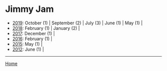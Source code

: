 # Jimmy Jam

  * [2019](./jimmy-jam-2019.md): 
      October (1) | 
      September (2) | 
      July (3) | 
      June (1) | 
      May (1) | 
  * [2018](./jimmy-jam-2018.md): 
      February (1) | 
      January (2) | 
  * [2017](./jimmy-jam-2017.md): 
      December (1) | 
  * [2016](./jimmy-jam-2016.md): 
      February (1) | 
  * [2015](./jimmy-jam-2015.md): 
      May (1) | 
  * [2012](./jimmy-jam-2012.md): 
      June (1) | 

----

[Home](../)
